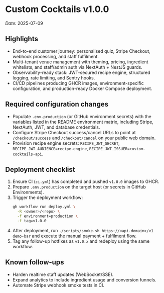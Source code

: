 # Custom Cocktails v1.0.0

_Date:_ 2025-07-09

## Highlights
- End-to-end customer journey: personalised quiz, Stripe Checkout, webhook processing, and staff fulfilment.
- Multi-tenant venue management with theming, pricing, ingredient whitelists, and staff/admin auth via NextAuth + NestJS guards.
- Observability-ready stack: JWT-secured recipe engine, structured logging, rate limiting, and Sentry hooks.
- CI/CD pipelines producing GHCR images, environment-specific configuration, and production-ready Docker Compose deployment.

## Required configuration changes
- Populate `.env.production` (or GitHub environment secrets) with the variables listed in the README environment matrix, including Stripe, NextAuth, JWT, and database credentials.
- Configure Stripe Checkout success/cancel URLs to point at `/checkout/success` and `/checkout/cancel` on your public web domain.
- Provision recipe engine secrets: `RECIPE_JWT_SECRET`, `RECIPE_JWT_AUDIENCE=recipe-engine`, `RECIPE_JWT_ISSUER=custom-cocktails-api`.

## Deployment checklist
1. Ensure CI (`ci.yml`) has completed and pushed `v1.0.0` images to GHCR.
2. Prepare `.env.production` on the target host (or secrets in GitHub Environments).
3. Trigger the deployment workflow:
   ```bash
   gh workflow run deploy.yml \
     -R <owner>/<repo> \
     -f environment=production \
     -f tag=v1.0.0
   ```
4. After deployment, run `./scripts/smoke.sh https://<api-domain>/v1 demo-bar` and execute the manual payment + fulfilment flow.
5. Tag any follow-up hotfixes as `v1.0.x` and redeploy using the same workflow.

## Known follow-ups
- Harden realtime staff updates (WebSocket/SSE).
- Expand analytics to include ingredient usage and conversion funnels.
- Automate Stripe webhook smoke tests in CI.

